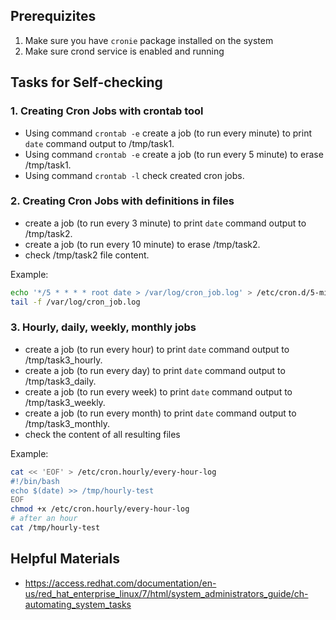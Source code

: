 ## Prerequizites
1. Make sure you have `cronie` package installed on the system
2. Make sure crond service is enabled and running

## Tasks for Self-checking

### 1. Creating Cron Jobs with crontab tool
- Using command `crontab -e` create a job (to run every minute) to print `date` command output to /tmp/task1.
- Using command `crontab -e` create a job (to run every 5 minute) to erase /tmp/task1.
- Using command `crontab -l` check created cron jobs.

### 2. Creating Cron Jobs with definitions in files
- create a job (to run every 3 minute) to print `date` command output to /tmp/task2.
- create a job (to run every 10 minute) to erase /tmp/task2.
- check /tmp/task2 file content.

Example:
```bash
echo '*/5 * * * * root date > /var/log/cron_job.log' > /etc/cron.d/5-min-log
tail -f /var/log/cron_job.log
```

### 3. Hourly, daily, weekly, monthly jobs
- create a job (to run every hour) to print `date` command output to /tmp/task3_hourly.
- create a job (to run every day) to print `date` command output to /tmp/task3_daily.
- create a job (to run every week) to print `date` command output to /tmp/task3_weekly.
- create a job (to run every month) to print `date` command output to /tmp/task3_monthly.
- check the content of all resulting files

Example:
```bash
cat << 'EOF' > /etc/cron.hourly/every-hour-log
#!/bin/bash
echo $(date) >> /tmp/hourly-test
EOF
chmod +x /etc/cron.hourly/every-hour-log
# after an hour
cat /tmp/hourly-test
```


## Helpful Materials
- https://access.redhat.com/documentation/en-us/red_hat_enterprise_linux/7/html/system_administrators_guide/ch-automating_system_tasks
